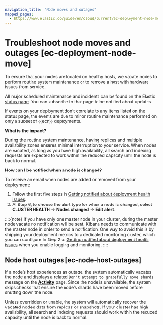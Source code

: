 ```yaml
---
navigation_title: "Node moves and outages"
mapped_pages:
  - https://www.elastic.co/guide/en/cloud/current/ec-deployment-node-move.html
---
```


# Troubleshoot node moves and outages [ec-deployment-node-move]

To ensure that your nodes are located on healthy hosts, we vacate nodes to perform routine system maintenance or to remove a host with hardware issues from service.

All major scheduled maintenance and incidents can be found on the Elastic [status page](https://status.elastic.co/). You can subscribe to that page to be notified about updates.

If events on your deployment don’t correlate to any items listed on the status page, the events are due to minor routine maintenance performed on only a subset of {{ech}} deployments.

**What is the impact?**

During the routine system maintenance, having replicas and multiple availability zones ensures minimal interruption to your service. When nodes are vacated, as long as you have high availability, all search and indexing requests are expected to work within the reduced capacity until the node is back to normal.

**How can I be notified when a node is changed?**

To receive an email when nodes are added or removed from your deployment:

1. Follow the first five steps in [Getting notified about deployment health issues](../../deploy-manage/monitor/monitoring-data/configure-stack-monitoring-alerts.md).
2. At Step 6, to choose the alert type for when a node is changed, select **CLUSTER HEALTH** → **Nodes changed** → **Edit alert**.

::::{note}
If you have only one master node in your cluster, during the master node vacate no notification will be sent. Kibana needs to communicate with the master node in order to send a notification. One way to avoid this is by shipping your deployment metrics to a dedicated monitoring cluster, which you can configure in Step 2 of [Getting notified about deployment health issues](../../deploy-manage/monitor/monitoring-data/configure-stack-monitoring-alerts.md) when you enable logging and monitoring.
::::



## Node host outages [ec-node-host-outages]

If a node’s host experiences an outage, the system automatically vacates the node and displays a related `Don't attempt to gracefully move shards` message on the [**Activity**](../../deploy-manage/deploy/elastic-cloud/keep-track-of-deployment-activity.md) page. Since the node is unavailable, the system skips checks that ensure the node’s shards have been moved before shutting down the node.

Unless overridden or unable, the system will automatically recover the vacated node’s data from replicas or snapshots. If your cluster has high availability, all search and indexing requests should work within the reduced capacity until the node is back to normal.

